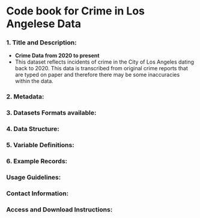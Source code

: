 # Code book for Crime in Los Angelese Data

### 1. Title and Description:
  - **Crime Data from 2020 to present**
  - This dataset reflects incidents of crime in the City of Los Angeles dating back to 2020. This data is transcribed from original crime reports that are typed on paper and therefore there may be some inaccuracies within the data.

### 2. Metadata:


### 3. Datasets Formats available:


### 4. Data Structure:


### 5. Variable Definitions:

### 6. Example Records:


### Usage Guidelines:

### Contact Information:


### Access and Download Instructions:

